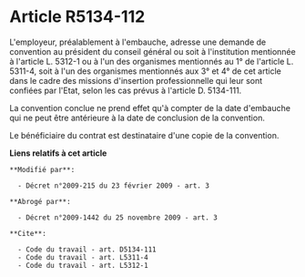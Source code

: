 # Article R5134-112

L'employeur, préalablement à l'embauche, adresse une demande de convention au président du conseil général ou soit à
l'institution mentionnée à l'article L. 5312-1 ou à l'un des organismes mentionnés au 1° de l'article L. 5311-4, soit à l'un
des organismes mentionnés aux 3° et 4° de cet article dans le cadre des missions d'insertion professionnelle qui leur sont
confiées par l'Etat, selon les cas prévus à l'article D. 5134-111. 

La convention conclue ne prend effet qu'à compter de la date d'embauche qui ne peut être antérieure à la date de conclusion
de la convention. 

Le bénéficiaire du contrat est destinataire d'une copie de la convention.

**Liens relatifs à cet article**

	**Modifié par**:

	  - Décret n°2009-215 du 23 février 2009 - art. 3

	**Abrogé par**:

	  - Décret n°2009-1442 du 25 novembre 2009 - art. 3

	**Cite**:

	  - Code du travail - art. D5134-111
	  - Code du travail - art. L5311-4
	  - Code du travail - art. L5312-1
